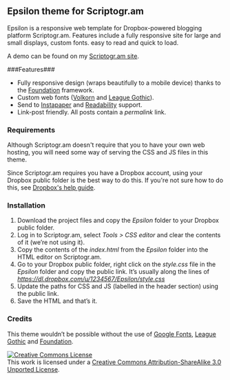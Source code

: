 ## Epsilon theme for Scriptogr.am ##

Epsilon is a responsive web template for Dropbox-powered blogging platform Scriptogr.am. Features include a fully responsive site for large and small displays, custom fonts. easy to read and quick to load. 

A demo can be found on my [Scriptogr.am site](http://scriptogr.am/jordanmerrick).

###Features###

- Fully responsive design (wraps beautifully to a mobile device) thanks to the [Foundation](http://foundation.zurb.com) framework.
- Custom web fonts ([Volkorn](http://www.google.com/webfonts/specimen/Vollkorn) and [League Gothic](http://www.theleagueofmoveabletype.com/league-gothic)). 
- Send to [Instapaper](http://instapaper.com) and [Readability](http://readability.com) support.
- Link-post friendly. All posts contain a *permalink* link. 

### Requirements ###

Although Scriptogr.am doesn't require that you to have your own web hosting, you will need some way of serving the CSS and JS files in this theme.

Since Scriptogr.am requires you have a Dropbox account, using your Dropbox public folder is the best way to do this. If you're not sure how to do this, see [Dropbox's help guide](https://www.dropbox.com/help/16/en). 

### Installation ###

1. Download the project files and copy the *Epsilon* folder to your Dropbox public folder. 
2. Log in to Scriptogr.am, select *Tools > CSS editor* and clear the contents of it (we’re not using it). 
3. Copy the contents of the *index.html* from the *Epsilon* folder into the HTML editor on Scriptogr.am.
4. Go to your Dropbox public folder, right click on the *style.css* file in the *Epsilon* folder and  copy the public link. It’s usually along the lines of *https://dl.dropbox.com/u/1234567/Epsilon/style.css*
5. Update the paths for CSS and JS (labelled in the header section) using the public link. 
6. Save the HTML and that’s it.

### Credits ###

This theme wouldn’t be possible without the use of [Google Fonts](http://google.com/webfonts), [League Gothic](http://www.theleagueofmoveabletype.com/league-gothic) and [Foundation](http://foundation.zurb.com). 

<a rel="license" href="http://creativecommons.org/licenses/by-sa/3.0/"><img alt="Creative Commons License" style="border-width:0" src="http://i.creativecommons.org/l/by-sa/3.0/88x31.png" /></a><br />This work is licensed under a <a rel="license" href="http://creativecommons.org/licenses/by-sa/3.0/">Creative Commons Attribution-ShareAlike 3.0 Unported License</a>.